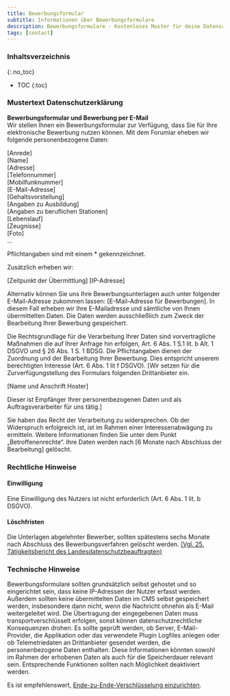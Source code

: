 ```yaml
---
title: Bewerbungsformular
subtitle: Informationen über Bewerbungsformulare
description: Bewerbungsformulare - Kostenloses Muster für deine Datenschutzerklärung inkl. technischer und juristischer Hinweise.
tags: [contact]
---
```

### Inhaltsverzeichnis
{:.no_toc}
* TOC
{:toc}

### Mustertext Datenschutzerklärung
**Bewerbungsformular und Bewerbung per E-Mail**  
Wir stellen Ihnen ein Bewerbungsformular zur Verfügung, dass Sie für Ihre elektronische Bewerbung nutzen können. Mit dem Forumlar eheben wir folgende personenbezogene Daten:

[Anrede]  
[Name]  
[Adresse]   
[Telefonnummer]   
[Mobilfunknummer]   
[E-Mail-Adresse]  
[Gehaltsvorstellung]  
[Angaben zu Ausbildung]  
[Angaben zu beruflichen Stationen]  
[Lebenslauf]  
[Zeugnisse]  
[Foto]  
…

Pflichtangaben sind mit einem * gekennzeichnet.

Zusätzlich erheben wir:

[Zeitpunkt der Übermittlung]
[IP-Adresse]

Alternativ können Sie uns Ihre Bewerbungsunterlagen auch unter folgender E-Mail-Adresse zukommen lassen: [E-Mail-Adresse für Bewerbungen]. In diesem Fall erheben wir Ihre E-Mailadresse und sämtliche von Ihnen übermittelten Daten.
Die Daten werden ausschließlich zum Zweck der Bearbeitung Ihrer Bewerbung gespeichert.

Die Rechtsgrundlage für die Verarbeitung Ihrer Daten sind vorvertragliche Maßnahmen die auf Ihrer Anfrage hin erfolgen, Art. 6 Abs. 1 S.1 lit. b Alt. 1 DSGVO und § 26 Abs. 1 S. 1 BDSG. Die Pflichtangaben dienen der Zuordnung und der Bearbeitung Ihrer Bewerbung. Dies entspricht unserem berechtigten Interesse (Art. 6 Abs. 1 lit f DSGVO). 
[Wir setzen für die Zurverfügungstellung des Formulars folgenden Drittanbieter ein.

[Name und Anschrift Hoster]

Dieser ist Empfänger Ihrer personenbezogenen Daten und als Auftragsverarbeiter für uns tätig.]

Sie haben das Recht der Verarbeitung zu widersprechen. Ob der Widerspruch erfolgreich ist, ist im Rahmen einer Interessenabwägung zu ermitteln. Weitere Informationen finden Sie unter dem Punkt „Betroffenenrechte“.
Ihre Daten werden nach [6 Monate nach Abschluss der Bearbeitung] gelöscht.

### Rechtliche Hinweise
#### Einwilligung
Eine Einwilligung des Nutzers ist nicht erforderlich (Art. 6 Abs. 1 lit. b DSGVO).
#### Löschfristen
Die Unterlagen abgelehnter Bewerber, sollten spätestens sechs Monate nach Abschluss des Bewerbungsverfahren gelöscht werden. [(Vgl. 25. Tätigkeitsbericht des Landesdatenschutzbeauftragten)](https://www.datenschutz-bayern.de/tbs/tb25/k11.html#11.8.2)

### Technische Hinweise
Bewerbungsformulare sollten grundsätzlich selbst gehostet und so eingerichtet sein, dass keine IP-Adressen der Nutzer erfasst werden. Außerdem sollten keine übermittelten Daten im CMS selbst gespeichert werden, insbesondere dann nicht, wenn die Nachricht ohnehin als E-Mail weitergeleitet wird. Die Übertragung der eingegebenen Daten muss transportverschlüsselt erfolgen, sonst können datenschutzrechtliche Konsequenzen drohen. Es sollte geprüft werden, ob Server, E-Mail-Provider, die Applikation oder das verwendete Plugin Logfiles anlegen oder ob Telemetriedaten an Drittanbieter gesendet werden, die personenbezogene Daten enthalten. Diese Informationen könnten sowohl im Rahmen der erhobenen Daten als auch für die Speicherdauer relevant sein. Entsprechende Funktionen sollten nach Möglichkeit deaktiviert werden.

Es ist empfehlenswert, [Ende-zu-Ende-Verschlüsselung einzurichten](https://medium.com/eddy-der-infosec-frosch/das-sichere-wordpress-kontaktformular-mit-ende-zu-ende-verschl%C3%BCsselung-d1a500d50a22).
